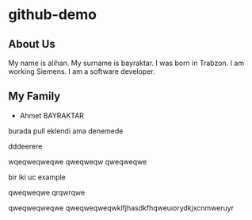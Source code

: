 # github-demo

## About Us
My name is alihan. My surname is bayraktar. I was born in Trabzon. I am working Siemens. I am a software developer.

## My Family
* Ahmet BAYRAKTAR

burada pull eklendi ama denemede

dddeerere

wqeqweqweqwe
qweqweqw
qweqweqwe

bir iki uc
example


qweqweqwe
qrqwrqwe


qweqweqweqwe
qweqweqweqwklfjhasdkfhqweuıorydkjxcnmweruyr
